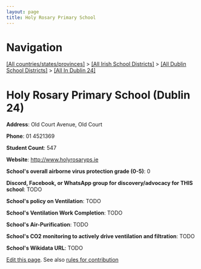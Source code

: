 ```yaml
---
layout: page
title: Holy Rosary Primary School
---
```

# Navigation

[[All countries/states/provinces]](../../../..) > [[All Irish School Districts]](../../..) > [[All Dublin School Districts]](../..) > [[All In Dublin 24]](..)

# Holy Rosary Primary School (Dublin 24)

**Address**: Old Court Avenue, Old Court

**Phone**: 01 4521369

**Student Count**: 547

**Website**: <http://www.holyrosaryps.ie>

**School's overall airborne virus protection grade (0-5)**: 0

**Discord, Facebook, or WhatsApp group for discovery/advocacy for THIS school**: TODO

**School's policy on Ventilation**: TODO

**School's Ventilation Work Completion**: TODO

**School's Air-Purification**: TODO

**School's CO2 monitoring to actively drive ventilation and filtration**: TODO

**School's Wikidata URL**: TODO


[Edit this page](https://github.com/ventilate-schools/Ireland/edit/main/./Dublin_24/Holy_Rosary_Primary_School.md). See also [rules for contribution](../../../contribution-rules/)